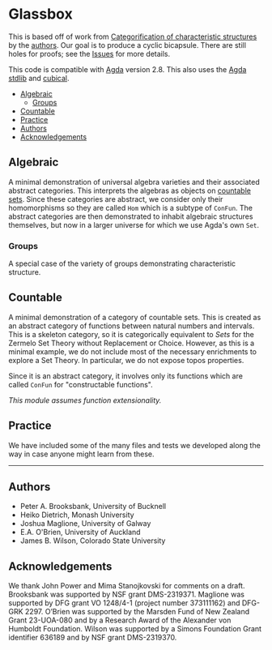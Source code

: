 # Glassbox <!-- omit in toc --> 

This is based off of work from [Categorification of characteristic structures](https://arxiv.org/abs/2502.01138) by the [authors](#authors). Our goal is to produce a cyclic bicapsule. There are still holes for proofs; see the [Issues](https://github.com/algeboy/Glassbox/issues) for more details.

This code is compatible with [Agda](https://agda.readthedocs.io/en/latest/getting-started/what-is-agda.html) version 2.8. This also uses the [Agda stdlib](https://github.com/agda/agda-stdlib) and [cubical](https://github.com/agda/cubical).

- [Algebraic](#algebraic)
	- [Groups](#groups)
- [Countable](#countable)
- [Practice](#practice)
- [Authors](#authors)
- [Acknowledgements](#acknowledgements)

## Algebraic 

A minimal demonstration of universal algebra varieties and their associated abstract categories.  This interprets the algebras as objects on [countable sets](#countable).  Since these categories are abstract, we  consider only their homomorphisms so they are called `Hom` which is a subtype of `ConFun`.  The abstract categories are then demonstrated to inhabit algebraic structures themselves, but now in a larger universe for which we use Agda's own `Set`.

### Groups

A special case of the variety of groups demonstrating characteristic structure.

## Countable 

A minimal demonstration of a category of countable sets.  This is created as an abstract category of functions between natural numbers and intervals.  This is a skeleton category, so it is categorically equivalent to $Sets$ for the Zermelo Set Theory without Replacement or Choice.  However, as this is a minimal example, we do not include most of the necessary enrichments to explore a Set Theory.  In particular, we do not expose topos properties.

Since it is an abstract category, it involves only its functions which are called `ConFun` for "constructable functions".

*This module assumes function extensionality.*

## Practice

We have included some of the many files and tests we developed along the way in case anyone might learn from these.

---

## Authors

 * Peter A. Brooksbank, University of Bucknell
 * Heiko Dietrich, Monash University
 * Joshua Maglione, University of Galway
 * E.A. O'Brien, University of Auckland
 * James B. Wilson, Colorado State University

## Acknowledgements

We thank John Power and Mima Stanojkovski for comments on a draft. Brooksbank was supported by NSF grant DMS-2319371. Maglione was supported by DFG grant VO 1248/4-1 (project number 373111162) and DFG-GRK 2297. O’Brien was supported by the Marsden Fund of New Zealand Grant 23-UOA-080 and by a Research Award of the Alexander von Humboldt Foundation. Wilson was supported by a Simons Foundation Grant identifier 636189 and by NSF grant DMS-2319370.
